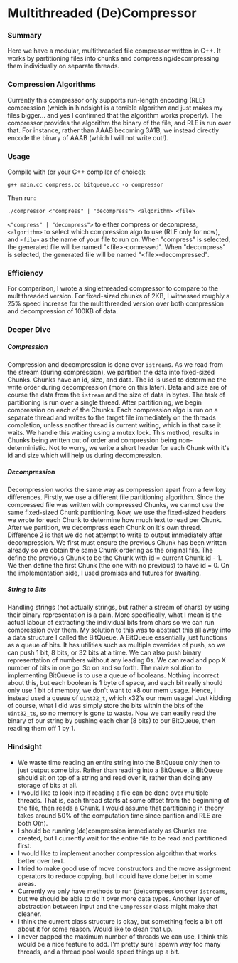 # Multithreaded (De)Compressor

### Summary

Here we have a modular, multithreaded file compressor written in C++. 
It works by partitioning files into chunks and compressing/decompressing
them individually on separate threads.

### Compression Algorithms

Currently this compressor only supports run-length encoding (RLE) 
compression (which in hindsight is a terrible algorithm and just 
makes my files bigger... and yes I confirmed that the algorithm works 
properly). The compressor provides the algorithm 
the binary of the file, and RLE is run over that. For instance,
rather than AAAB becoming 3A1B, we instead directly encode the binary 
of AAAB (which I will not write out!).

### Usage

Compile with (or your C++ compiler of choice):
```
g++ main.cc compress.cc bitqueue.cc -o compressor
```
Then run:
```
./compressor <"compress" | "decompress"> <algorithm> <file>
```
`<"compress" | "decompress">` to either compress or decompress, 
`<algorithm>` to select which compression algo to use (RLE only for now), 
and `<file>` as the name of your file to run on. When "compress" is 
selected, the generated file will be named "\<file\>-comressed". When 
"decompress" is selected, the generated file will be named 
"\<file\>-decompressed".

### Efficiency

For comparison, I wrote a singlethreaded compressor to compare to the 
multithreaded version. For fixed-sized chunks of 2KB, I witnessed roughly 
a 25% speed increase for the multithreaded version over both compression 
and decompression of 100KB of data.

### Deeper Dive

##### Compression

Compression and decompression is done over `istream`s. As we read from 
the stream (during compression), we partition the data into fixed-sized
Chunks. Chunks have an id, size, and data. The id is used to determine 
the write order during decompression (more on this later). Data and size 
are of course the data from the `istream` and the size of data in bytes. 
The task of partitioning is run over a single thread. After partitioning, 
we begin compression on each of the Chunks. Each compression algo is run 
on a separate thread and writes to the target file immediately on the 
threads completion, unless another thread is current writing, which
in that case it waits. We handle this waiting using a mutex lock. 
This method, results in Chunks being written out of order and 
compression being non-deterministic. Not to worry, we write a short header 
for each Chunk with it's id and size which will help us during decompression.

##### Decompression

Decompression works the same way as compression apart from a few key 
differences. Firstly, we use a different file partitioning algorithm. 
Since the compressed file was written with compressed Chunks, we cannot 
use the same fixed-sized Chunk partitioning. Now, we use the fixed-sized
headers we wrote for each Chunk to determine how much text to read per 
Chunk. After we partition, we decompress each Chunk on it's own thread.
Difference 2 is that we do not attempt to write to output immediately 
after decompression. We first must ensure the previous Chunk has been 
written already so we obtain the same Chunk ordering as the original file. 
The define the previous Chunk to be the Chunk with id = current Chunk.id - 
1\. We then define the first Chunk (the one with no previous) to have id = 0.
On the implementation side, I used promises and futures for awaiting.

##### String to Bits

Handling strings (not actually strings, but rather a stream of chars) by 
using their binary representation is a pain. More specifically, what I mean 
is the actual labour of extracting the individual bits from chars so we can
run compression over them. My solution to this was to abstract this all away 
into a data structure I called the BitQueue. A BitQueue essentially just 
functions as a queue of bits. It has utilities such as multiple overrides of 
push, so we can push 1 bit, 8 bits, or 32 bits at a time. We can also push 
binary representation of numbers without any leading 0s. We can read and pop 
X number of bits in one go. So on and so forth. The naive solution to 
implementing BitQueue is to use a queue of booleans. Nothing incorrect about 
this, but each boolean is 1 byte of space, and each bit really should only 
use 1 bit of memory, we don't want to x8 our mem usage. Hence, I instead 
used a queue of `uint32_t`, which x32's our mem usage! Just kidding of 
course, what I did was simply store the bits within the bits of the 
`uint32_t`s, so no memory is gone to waste. Now we can easily read the 
binary of our string by pushing each char (8 bits) to our BitQueue, 
then reading them off 1 by 1.

### Hindsight

- We waste time reading an entire string into the BitQueue only then to 
just output some bits. Rather than reading into a BitQueue, a BitQueue 
should sit on top of a string and read over it, rather than doing any 
storage of bits at all. 
- I would like to look into if reading a file can be done over multiple 
threads. That is, each thread starts at some offset from the beginning 
of the file, then reads a Chunk. I would assume that partitioning in 
theory takes around 50% of the computation time since parition and RLE are
both O(n).
- I should be running (de)compression immediately as Chunks are created, 
but I currently wait for the entire file to be read and partitioned first.
- I would like to implement another compression algorithm that works better 
over text. 
- I tried to make good use of move constructors and the move assignment 
operators to reduce copying, but I could have done better in some areas.
- Currently we only have methods to run (de)compression over `istream`s, 
but we should be able to do it over more data types. Another layer of 
abstraction between input and the `Compressor` class might make that cleaner.
- I think the current class structure is okay, but something feels a bit 
off about it for some reason. Would like to clean that up.
- I never capped the maximum number of threads we can use, I think this 
would be a nice feature to add. I'm pretty sure I spawn way too many 
threads, and a thread pool would speed things up a bit.

